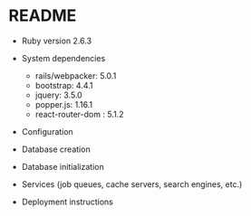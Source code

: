 # README

* Ruby version 2.6.3

* System dependencies
    - rails/webpacker: 5.0.1
    - bootstrap: 4.4.1
    - jquery: 3.5.0
    - popper.js: 1.16.1
    - react-router-dom : 5.1.2

* Configuration

* Database creation

* Database initialization

* Services (job queues, cache servers, search engines, etc.)

* Deployment instructions

